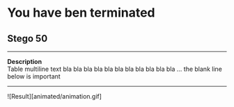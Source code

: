 # You have ben terminated 
## Stego 50
----------------------- ------------------------------------
**Description**             
Table multiline text bla bla bla bla
                        bla bla bla bla bla bla bla ... the
                        blank line below is important 

----------------------------------------------------------------
![Result][animated/animation.gif]
